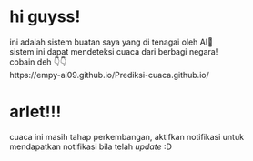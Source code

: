 <h1>hi guyss!</h1>
ini adalah sistem buatan saya yang di tenagai oleh AI👾 <br>
sistem ini dapat mendeteksi cuaca dari berbagi negara! <br>
cobain deh 👇👇 <br>
https://empy-ai09.github.io/Prediksi-cuaca.github.io/
<h1>arlet!‼️</h1>
cuaca ini masih tahap perkembangan, aktifkan notifikasi untuk mendapatkan notifikasi bila telah <i>update</i> :D

